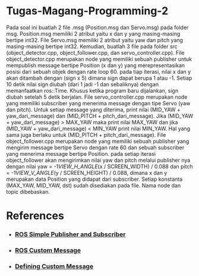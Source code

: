 # Tugas-Magang-Programming-2

Pada soal ini buatlah 2 file .msg (Position.msg dan Servo.msg) pada folder msg. Position.msg memiliki 2 atribut yaitu x dan y yang masing-masing bertipe int32. File Servo.msg memiliki 2 atribut yaitu yaw dan pitch yang masing-masing bertipe int32. Kemudian, buatlah 3 file pada folder src (object_detector.cpp, object_follower.cpp, dan servo_controller.cpp). File object_detector.cpp merupakan node yang memiliki sebuah publisher untuk mempublish message bertipe Position (x dan y) yang merepresentasikan posisi dari sebuah objek dengan rate loop 60. pada tiap iterasi, nilai x dan y akan ditambah dengan (sign x 5) dimana sign dapat berupa 1 atau -1. Setiap 10 detik nilai sign diubah (dari 1 jadi -1 dan sebaliknya) dengan memanfaatkan ros::Time. Khusus ketika program baru dijalankan, sign diubah setelah 5 detik berjalan. File servo_controller.cpp merupakan node yang memiliki subscriber yang menerima message dengan tipe Servo (yaw dan pitch). Untuk setiap message yang diterima, print nilai (MID_YAW + yaw_dari_message) dan (MID_PITCH + pitch_dari_message). Jika (MID_YAW + yaw_dari_message) > MAX_YAW maka print nilai MAX_YAW dan jika (MID_YAW + yaw_dari_message) < MIN_YAW print nilai MIN_YAW. Hal yang sama juga berlaku untuk (MID_PITCH + pitch_dari_message). File object_follower.cpp merupakan node yang memiliki sebuah publisher yang mengirim message bertipe Servo dengan rate 60 dan sebuah subscriber yang menerima message bertipe Position. pada setiap iterasi object_follower akan mengirimkan nilai yaw dan pitch melalui publisher nya dengan nilai yaw = -1*VIEW_H_ANGLE*(x / SCREEN_WIDTH) / 0.088 dan pitch = -1*VIEW_V_ANGLE*(y / SCREEN_HEIGHT) / 0.088, dimana x dan y merupakan data Position yang didapat dari subscriber. Setiap konstanta (MAX_YAW, MID_YAW, dst) sudah disediakan pada file. Nama node dan topic dibebaskan.

# References
- ### [ROS Simple Publisher and Subscriber](https://wiki.ros.org/ROS/Tutorials/WritingPublisherSubscriber)
- ### [ROS Custom Message](http://wiki.ros.org/ROS/Tutorials/CreatingMsgAndSrv)
- ### [Defining Custom Message](http://wiki.ros.org/ROS/Tutorials/DefiningCustomMessages)